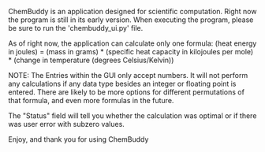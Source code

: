 ChemBuddy is an application designed for scientific computation. Right now the program is still in its early version. When executing the program, please be sure to run the 'chembuddy_ui.py' file.

As of right now, the application can calculate only one formula:
  (heat energy in joules) = (mass in grams) * (specific heat capacity in kilojoules per mole) * (change in temperature (degrees Celsius/Kelvin))

NOTE: The Entries within the GUI only accept numbers. It will not perform any calculations if any data type besides an integer or floating point is entered.
There are likely to be more options for different permutations of that formula, and even more formulas in the future.

The "Status" field will tell you whether the calculation was optimal or if there was user error with subzero values.

Enjoy, and thank you for using ChemBuddy
